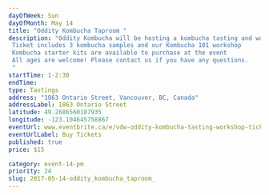 ```yaml
---
dayOfWeek: Sun
dayOfMonth: May 14
title: "Oddity Kombucha Taproom "
description: "Oddity Kombucha will be hosting a kombucha tasting and workshop during Vancouver Design Week! Come be the first to preview of our kombucha bar, opening early summer, and sample our variety of kombucha flavors. We will also be guiding you through the process of making kombucha and the ingredient that makes it so delicious. Kombucha starter kits are available at the event so you can make your own kombucha at home! Ticket includes 3 kombucha samples and our Kombucha 101 workshop Kombucha starter kits are available to purchase at the event All ages are welcome! Please contact us if you have any questions.  "
startTime: 1-2:30
endTime: 
type: Tastings
address: "1863 Ontario Street, Vancouver, BC, Canada"
addressLabel: 1863 Ontario Street
latitude: 49.2686560187935
longitude: -123.104645758867
eventUrl: www.eventbrite.ca/e/vdw-oddity-kombucha-tasting-workshop-tickets-34089094399
eventUrlLabel: Buy Tickets
published: true
price: $15

category: event-14-pm
priority: 24
slug: 2017-05-14-oddity_kombucha_taproom_
---
```

